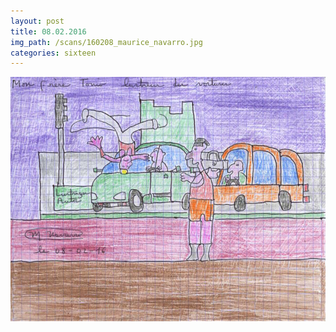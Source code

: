 ```yaml
---
layout: post
title: 08.02.2016
img_path: /scans/160208_maurice_navarro.jpg
categories: sixteen
---
```


![](/scans/160208_maurice_navarro_720.jpg)
